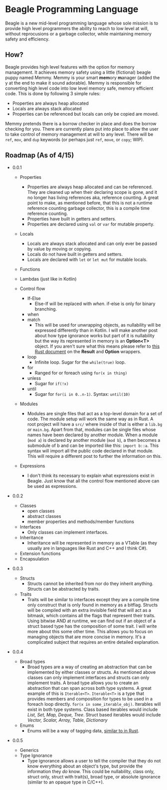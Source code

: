 # Beagle Programming Language
Beagle is a new mid-level programming language whose sole mission is to provide high level programmers the ability to reach to low level at will, without reprocusions or a garbage collector, while maintaining memory safety and efficiency.

## How?
Beagle provides high level features with the option for memory management. It achieves memory safety using a little (fictional) beagle puppy named Memmy. Memmy is your smart **mem**ory **m**anager (added the y at the end to make it sound adorable). Memmy is responsible for converting high level code into low level memory safe, memory efficient code. This is done by following 3 simple rules:
* Properties are always heap allocated
* Locals are always stack allocated
* Properties can be referenced but locals can only be copied are moved.

Memmy pretends there is a borrow checker in place and does the borrow checking for you. There are currently plans put into place to allow the user to take control of memory management at will to any level. There will be `ref`, `mov`, and `dup` keywords (or perhaps just `ref`, `move`, or `copy`; WIP).

## Roadmap (As of 4/15)

* 0.0.1
    * Properties
        * Properties are always heap allocated and can be referenced. They are cleaned up when their declaring scope is gone, and it no longer has living references aka, reference counting. A great point to make, as mentioned before, that this is not a runtime reference counting garbage collector, this is a compile time reference counting.
        * Properties have built in getters and setters.
        * Properties are declared using `val` or `var` for mutable property.
    * Locals
        * Locals are always stack allocated and can only ever be passed by value by moving or copying.
        * Locals do not have built in getters and setters.
        * Locals are declared with `let` or `let mut` for mutable locals.
    * Functions
    * Lambdas (just like in Kotlin)
    * Control flow
        * If-Else
            * Else-If will be replaced with *when*. if-else is only for binary branching.
        * when
        * match
            * This will be used for unwrapping objects, as nullability will be expressed differently than in Kotlin. I will make another post about how type ignorance works but part of it is nullability but the way its represented in memory is an **Option<T\>** object. If you aren't sure what this means please refer to [this Rust document](https://doc.rust-lang.org/std/option/) on the **Result** and **Option** wrappers.
        * loop
             * Infinite loop. Sugar for the `while(true)` loop.
        * for
            * Ranged for or foreach using `for(x in thing)`
        * unless
            * Sugar for `if(!x)`
        * until
            * Sugar for `for(i in 0..n-1)`. Syntax: `until(10)`
    * Modules
        * Modules are single files that act as a top-level domain for a set of code. The module setup will work the same way as in Rust. A root project will have a `src/` where inside of that is either a `lib.bg` or `main.bg`. Apart from that, modules can be single files whose names have been declared by another module. When a module (`mod a`) is declared by another module (`mod b`), a then becomes a submodule of b and can be imported like this: `import b::a`. This syntax will import all the public code declared in that module. This will require a different post to further the information on this.

    * Expressions
        * I don't think its necessary to explain what expressions exist in Beagle. Just know that all the control flow mentioned above can be used as expressions.

* 0.0.2
    * Classes
        * open classes
        * abstract classes
        * member properties and methods/member functions
    * Interfaces
        * Only classes can implement interfaces.
    * Inheritance
        * Inheritance will be represented in memory as a VTable (as they usually are in languages like Rust and C++ and I think C#).
    * Extension functions
    * Encapsulation

* 0.0.3
    * Structs
        * Structs cannot be inherited from nor do they inherit anything. Structs can be abstracted by traits.
    * Traits
        * Traits will be similar to interfaces except they are a compile time only construct that is only found in memory as a bitflag. Structs will be compiled with an extra invisible field that will act as a bitmask, which contains all the flags that represent their traits. Using bitwise AND at runtime, we can find out if an object of a struct based type has the composition of some trait. I will write more about this some other time. This allows you to focus on managing objects that are more concise in memory. It's a complicated subject that requires an entire detailed explanation.

* 0.0.4
    * Broad types
        * Broad types are a way of creating an abstraction that can be implemented by either classes or structs. As mentioned above classes can only implement interfaces and structs can only implement traits. A broad type allows you to create an abstraction that can span across both type systems. A great example of this is `Iterable<T>`. `Iterable<T>` is a type that provides members and composition for types to be used in a foreach loop directly. `for(x in some_iterable_obj)`. Iterables will exist in both type systems. Class based iterables would include *List, Set, Map, Deque, Tree*. Struct based iterables would include *Vector, Scalar, Array, Table, Dictionary*
    * Enums
        * Enums will be a way of tagging data, [similar to in Rust](https://doc.rust-lang.org/book/ch06-01-defining-an-enum.html).

* 0.0.5
    * Generics
    * Type Ignorance
        * Type ignorance allows a user to tell the compiler that they do not know everything about an object's type, but provide the information they *do* know. This could be nullability, class only, struct only, struct with trait(s), broad type, or absolute ignorance (similar to an opaque type in C/C++).

